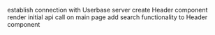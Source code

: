 establish connection with Userbase server
create Header component
render initial api call on main page
add search functionality to Header component
